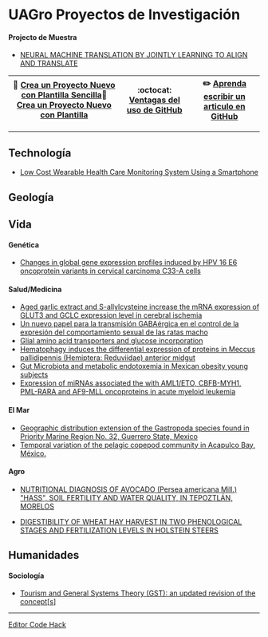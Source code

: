 # UAGro Proyectos de Investigación

#### Projecto de Muestra
* [NEURAL MACHINE TRANSLATION BY JOINTLY LEARNING TO ALIGN AND TRANSLATE](https://github.com/TravisA9/Plantilla) 


|:memo: [Crea un Proyecto Nuevo con Plantilla Sencilla](https://github.com/EngTranslate/https://github.com/EngTranslate/PlantillaSencilla):memo: [Crea un Proyecto Nuevo con Plantilla](https://github.com/EngTranslate/Plantilla)  | :octocat: [Ventagas del uso de GitHub](https://github.com/EngTranslate/Proyectos/blob/master/docs/why.md)  | :pencil2: [Aprenda escribir un articulo en GitHub](https://github.com/EngTranslate/Proyectos/blob/master/docs/guid.md)|
|-----|-----|-----|

---

## Technología
* [Low Cost Wearable Health Care Monitoring System Using a Smartphone](https://github.com/EngTranslate/Proyectos/blob/master/docs/deadlink.md)

## Geología

## Vida

#### Genética

* [Changes in global gene expression profiles induced by HPV 16 E6 oncoprotein variants in cervical carcinoma C33-A cells](https://github.com/EngTranslate/Proyectos/blob/master/docs/deadlink.md)

#### Salud/Medicina

* [Aged garlic extract and S-allylcysteine increase the mRNA expression of GLUT3 and GCLC expression level in cerebral ischemia](https://github.com/EngTranslate/Proyectos/blob/master/docs/deadlink.md)
* [Un nuevo papel para la transmisión GABAérgica en el control de la expresión del comportamiento sexual de las ratas macho](https://github.com/EngTranslate/Proyectos/blob/master/docs/deadlink.md)
* [Glial amino acid transporters and glucose incorporation](https://github.com/EngTranslate/Proyectos/blob/master/docs/deadlink.md)
* [Hematophagy induces the differential expression of proteins in Meccus pallidipennis \(Hemiptera: Reduviidae\) anterior midgut](https://github.com/EngTranslate/Proyectos/blob/master/docs/deadlink.md)
* [Gut Microbiota and metabolic endotoxemia in Mexican obesity young subjects](https://github.com/EngTranslate/Proyectos/blob/master/docs/deadlink.md)
* [Expression of miRNAs associated the with AML1/ETO, CBFB-MYH1, PML-RARA and AF9-MLL oncoproteins in acute myeloid leukemia](https://github.com/EngTranslate/Proyectos/blob/master/docs/deadlink.md)

#### El Mar

* [Geographic distribution extension of the Gastropoda species found in Priority Marine Region No. 32, Guerrero State, Mexico](https://github.com/EngTranslate/Proyectos/blob/master/docs/deadlink.md)
* [Temporal variation of the pelagic copepod community in Acapulco Bay, México.](https://github.com/EngTranslate/Proyectos/blob/master/docs/deadlink.md)

#### Agro

* [NUTRITIONAL DIAGNOSIS OF AVOCADO \(Persea americana Mill.\) "HASS", SOIL FERTILITY AND WATER QUALITY, IN TEPOZTLÁN, MORELOS](https://github.com/EngTranslate/Proyectos/blob/master/docs/deadlink.md)

* [DIGESTIBILITY OF WHEAT HAY HARVEST IN TWO PHENOLOGICAL STAGES AND FERTILIZATION LEVELS IN HOLSTEIN STEERS](https://github.com/EngTranslate/Proyectos/blob/master/docs/deadlink.md)

## Humanidades

#### Sociología

* [Tourism and General Systems Theory \(GST\): an updated revision of the concept\[s\]](https://github.com/EngTranslate/Proyectos/blob/master/docs/deadlink.md)

---

[Editor Code Hack](https://github.com/EngTranslate/Proyectos/tree/master/Hck)


